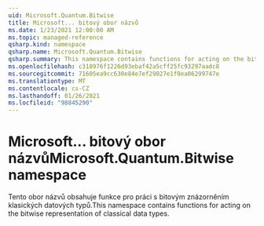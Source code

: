 ```yaml
---
uid: Microsoft.Quantum.Bitwise
title: Microsoft... bitový obor názvů
ms.date: 1/23/2021 12:00:00 AM
ms.topic: managed-reference
qsharp.kind: namespace
qsharp.name: Microsoft.Quantum.Bitwise
qsharp.summary: This namespace contains functions for acting on the bitwise representation of classical data types.
ms.openlocfilehash: c318976f1226d93ebaf42a5cff25fc93297aadc8
ms.sourcegitcommit: 71605ea9cc630e84e7ef29027e1f0ea06299747e
ms.translationtype: MT
ms.contentlocale: cs-CZ
ms.lasthandoff: 01/26/2021
ms.locfileid: "98845290"
---
```

# <a name="microsoftquantumbitwise-namespace"></a><span data-ttu-id="be984-102">Microsoft... bitový obor názvů</span><span class="sxs-lookup"><span data-stu-id="be984-102">Microsoft.Quantum.Bitwise namespace</span></span>

<span data-ttu-id="be984-103">Tento obor názvů obsahuje funkce pro práci s bitovým znázorněním klasických datových typů.</span><span class="sxs-lookup"><span data-stu-id="be984-103">This namespace contains functions for acting on the bitwise representation of classical data types.</span></span>

